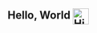 ## Hello, World <img src="https://x.tw93.fun/images/hi.gif" alt="Hi GIF" style="width:1.5em; vertical-align:middle;">
